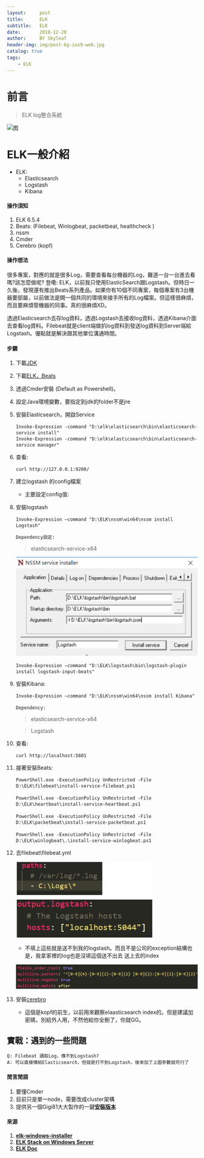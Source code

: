 ```yaml
---
layout:     post
title:      ELK
subtitle:   ELK
date:       2018-12-20
author:     BY Skyleaf
header-img: img/post-bg-ios9-web.jpg
catalog: true
tags:
    - ELK
---
```

# 前言

> ELK log整合系統

![图](https://images.unsplash.com/photo-1516298499079-c785bdb50686?ixlib=rb-1.2.1&ixid=eyJhcHBfaWQiOjEyMDd9&auto=format&fit=crop&w=1401&q=80)
# ELK一般介紹

- ELK:
  - Elasticsearch
  - Logstash
  - Kibana

#### 操作須知

1. ELK 6.5.4
2. Beats: (Filebeat, Winlogbeat, packetbeat, healthcheck )
3. nssm
4. Cmder
5. Cerebro (kopf)


#### 操作想法

很多專案，對應的就是很多Log，需要查看每台機器的Log，難道一台一台進去看嗎?該怎麼做呢? 登嘞: ELK，以前我只使用ElasticSearch跟Logstash。但時日一久後，發現還有推出Beats系列產品。如果你有10個不同專案，每個專案有3台機器要部屬，以前做法是開一個共同的環境來接手所有的Log檔案。但這樣很麻煩，而且要麻煩管機器的同事。真的很麻煩XD。

透過Elasticsearch去存log資料，透過Logstash去接收log資料，透過Kibana介面去查看log資料。Filebeat就是client端做扒log資料到發送log資料到Server端給Logstash。優點就是解決跟其他單位溝通時間。

#### 步驟

1. 下載[JDK](https://www.oracle.com/technetwork/java/javase/downloads/jdk8-downloads-2133151.html)
2. 下載[ELK，Beats](https://www.elastic.co/downloads)
3. 透過Cmder安裝 (Default as Powershell)。

4. 設定Java環境變數，要指定到jdk的folder不是jre
5. 安裝Elasticsearch，開啟Service
    ```
    Invoke-Expression -command "D:\elk\elasticsearch\bin\elasticsearch-service install"
    Invoke-Expression -command "D:\elk\elasticsearch\bin\elasticsearch-service manager"
    ```
6. 查看:
    ```
    curl http://127.0.0.1:9200/
    ```
7. 建立logstash 的config檔案
   - 主要設定config值:
8. 安裝logstash

    ```
    Invoke-Expression –command "D:\ELK\nssm\win64\nssm install Logstash"
    ```

    `Dependency設定: `
    >elasticsearch-service-x64

    ![logstashimg](\img\2018-12-01-ELK\2018-12-23_15-04-22.png?w=1401&q=80)

    
    ```
    Invoke-Expression –command "D:\ELK\logstash\bin\logstash-plugin install logstash-input-beats"
    ```

9.  安裝Kibana: 
    ```
    Invoke-Expression –command "D:\ELK\nssm\win64\nssm install Kibana" 
    ```

    `Dependency: `
    >elasticsearch-service-x64
    
    >Logstash

10. 查看:

    ```
    curl http://localhost:5601
    ```

11. 接著安裝Beats: 

    ```
    PowerShell.exe -ExecutionPolicy UnRestricted -File D:\ELK\filebeat\install-service-filebeat.ps1

    PowerShell.exe -ExecutionPolicy UnRestricted -File D:\ELK\heartbeat\install-service-heartbeat.ps1

    PowerShell.exe -ExecutionPolicy UnRestricted -File D:\ELK\packetbeat\install-service-packetbeat.ps1

    PowerShell.exe -ExecutionPolicy UnRestricted -File D:\ELK\winlogbeat\.\install-service-winlogbeat.ps1
    ```

12. 去filebeat\filebeat.yml

    ![filebeatimg](\img\2018-12-01-ELK\2018-12-23_15-31-46.png?w=1401&q=80)
    
    - 不填上這些就是送不到我的logstash。而且不是公司的exception結構也是，我拿家裡的log也是沒填這個送不出去
    送上去的index

     ![filebeatconfigtimg](\img\2018-12-01-ELK\2018-12-23_15-32-57.png)

13. 安裝[cerebro](https://github.com/lmenezes/cerebro)

    - 這個是kopf的前生，以前用來觀察elaasticsearch index的。但是建議加密碼，別給外人用，不然他給你全刪了，你就GG。

## 實戰：遇到的一些問題

    Q: Filebeat 讀取Log，傳不到Logstash?
    A: 可以直接傳給Elasticsearch，但就是打不到Logstash，後來加了上圖參數就可行了


#### 閒言閒語
1. 要懂Cmder
2. 目前只是單一node，需要改成cluster架構
3. 提供另一個Gigi81大大製作的一鍵[**安裝版本**](https://github.com/gigi81/elk-windows-installer)


#### 來源

1. [**elk-windows-installer**](https://github.com/gigi81/elk-windows-installer)
2. [**ELK Stack on Windows Server**](https://medium.com/@samil.mehdiyev/elk-stack-on-windows-server-part-2-installation-d2a7200b65a6)
3. [**ELK Doc**](https://www.elastic.co/guide/index.html)

```

```	
		

